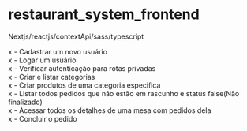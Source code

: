# restaurant_system_frontend

Nextjs/reactjs/contextApi/sass/typescript

x - Cadastrar um novo usuário                                                                        
x - Logar um usuário                                                                        
x - Verificar autenticação para rotas privadas                                                                        
x - Criar e listar categorias                                                                        
x - Criar produtos de uma categoria especifica                                                                        
x - Listar todos pedidos que não estão em rascunho e status false(Não finalizado)                                                                   
x - Acessar todos os detalhes de uma mesa com pedidos dela                                                                                
x - Concluir o pedido                                                                                                                                                     

